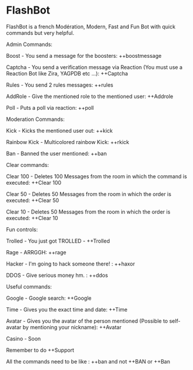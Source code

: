# FlashBot
FlashBot is a french Modération, Modern, Fast and Fun Bot with quick commands but very helpful.

Admin Commands:

Boost - You send a message for the boosters: ++boostmessage

Captcha - You send a verification message via Reaction (You must use a Reaction Bot like Zira, YAGPDB etc ...): ++Captcha

Rules - You send 2 rules messages: ++rules

AddRole - Give the mentioned role to the mentioned user: ++Addrole

Poll - Puts a poll via reaction: ++poll

Moderation Commands:

Kick - Kicks the mentioned user out: ++kick

Rainbow Kick - Multicolored rainbow Kick: ++rkick

Ban - Banned the user mentioned: ++ban

Clear commands:

Clear 100 - Deletes 100 Messages from the room in which the command is executed: ++Clear 100

Clear 50 - Deletes 50 Messages from the room in which the order is executed: ++Clear 50

Clear 10 - Deletes 50 Messages from the room in which the order is executed: ++Clear 10

Fun controls:

Trolled - You just got TROLLED - ++Trolled

Rage - ARRGGH: ++rage

Hacker - I'm going to hack someone there! : ++haxor

DDOS - Give serious money hm. : ++ddos

Useful commands:

Google - Google search: ++Google

Time - Gives you the exact time and date: ++Time

Avatar - Gives you the avatar of the person mentioned (Possible to self-avatar by mentioning your nickname): ++Avatar

Casino - Soon

Remember to do ++Support

All the commands need to be like : ++ban and not ++BAN or ++Ban
